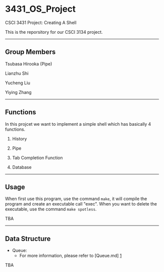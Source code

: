 3431_OS_Project
===============

CSCI 3431 Project: Creating A Shell 

This is the reporsitory for our CSCI 3134 project.

***

Group Members
-------------

Tsubasa Hirooka (Pipe)

Lianzhu Shi

Yucheng Liu

Yiying Zhang

***

Functions
---------

In this projcet we want to implement a simple shell which has basically 4 functions.

1. History

2. Pipe 

3. Tab Completion Function

4. Database

***

Usage
---------

When first use this program, use the command `make`, it will compile the program and create an executable call "exec". When you want to delete the executable, use the command `make spotless`.

TBA

***

Data Structure
---------
- Queue:
  - For more information, please refer to [Queue.md] [1]


TBA



[1]: Queue.md
